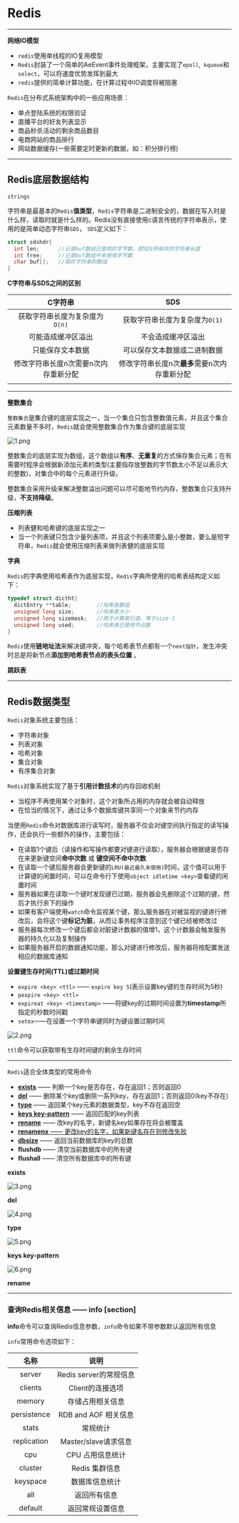 # Redis



----

**网络IO模型**

+ `redis`使用单线程的IO复用模型
+ `Redis`封装了一个简单的AeEvent事件处理框架，主要实现了`epoll`,` kqueue`和`select`，可以将速度优势发挥到最大
+ `redis`提供的简单计算功能，在计算过程中IO调度将被阻塞



`Redis`在分布式系统架构中的一些应用场景：

+ 单点登陆系统的权限验证
+ 直播平台的好友列表显示
+ 商品秒杀活动的剩余商品数目
+ 电商网站的商品排行
+ 网站数据缓存(一些需要定时更新的数据，如：积分排行榜)

-----

## Redis底层数据结构

`strings`

字符串是最基本的`Redis`**值类型**，`Redis`字符串是二进制安全的，数据在写入时是什么样，读取时就是什么样的。Redis没有直接使用c语言传统的字符串表示，使用的是简单动态字符串`SDS`， `SDS`定义如下：

```c
struct sdshdr{
  int len;		//记录buf数组已使用的字节数，即SDS所保存的字符串长度
  int free;		//记录buf数组中未使用字节数
  char buf[];	//保存字符串的数组
}
```



**C字符串与SDS之间的区别**

|        C字符串         |            SDS            |
| :-----------------: | :-----------------------: |
| 获取字符串长度为复杂度为`O(n)`  |    获取字符串长度为复杂度为`O(1)`     |
|      可能造成缓冲区溢出      |         不会造成缓冲区溢出         |
|      只能保存文本数据       |      可以保存文本数据或二进制数据       |
| 修改字符串长度n次需要n次内存重新分配 | 修改字符串长度n次**最多**需要n次内存重新分配 |
|                     |                           |



----

**整数集合**

`整数集合`是集合键的底层实现之一，当一个集合只包含整数值元素，并且这个集合元素数量不多时，`Redis`就会使用整数集合作为集合键的底层实现

![1.png](https://github.com/HurricanGod/Home/blob/master/redis/img/1.png)



整数集合的底层实现为数组，这个数组以**有序**、**无重复**的方式保存集合元素；在有需要时程序会根据新添加元素的类型(主要指存放整数的字节数太小不足以表示大的整数)，对集合中的每个元素进行升级。



整数集合采用升级来解决整数溢出问题可以尽可能地节约内存，整数集合只支持升级，**不支持降级**。



**压缩列表**

+ 列表健和哈希键的底层实现之一
+ 当一个列表键只包含少量列表项，并且这个列表项要么是小整数，要么是短字符串，`Redis`就会使用压缩列表来做列表健的底层实现




**字典**

`Redis`的字典使用哈希表作为底层实现，`Redis`字典所使用的哈希表结构定义如下：

```c
typedef struct dictht{
  dictEntry **table;		//哈希表数组
  unsigned long size;		//哈希表大小
  unsigned long sizemask;	//用于计算索引值，等于size-1
  unsigned long used;		//哈希表已使用节点数
}
```

`Redis`使用**链地址法**来解决键冲突，每个哈希表节点都有一个`next指针`，发生冲突时总是将新节点**添加到哈希表节点的表头位置** 。



**跳跃表**



-----

## Redis数据类型



`Redis`对象系统主要包括：

+ 字符串对象
+ 列表对象
+ 哈希对象
+ 集合对象
+ 有序集合对象



`Redis`对象系统实现了基于**引用计数技术**的内存回收机制

+ 当程序不再使用某个对象时，这个对象所占用的内存就会被自动释放
+ 在恰当的情况下，通过让多个数据库键共享同一个对象来节约内存



当使用`Redis`命令对数据库进行读写时，服务器不仅会对键空间执行指定的读写操作，还会执行一些额外的操作，主要包括：

+ 在读取1个键后（读操作和写操作都要对键进行读取），服务器会根据键是否存在来更新键空间**命中次数** 或 **键空间不命中次数**
+ 在读取一个键后服务器会更新键的`LRU(最近最久未使用)`时间，这个值可以用于计算键的闲置时间，可以在命令行下使用`object idletime <key>`查看键的闲置时间
+ 服务器如果在读取一个键时发现键已过期，服务器会先删除这个过期的键，然后才执行余下的操作
+ 如果有客户端使用`watch`命令监视某个键，那么服务器在对被监视的键进行修改后，会将这个键**标记为脏**，从而让事务程序注意到这个键已经被修改过
+ 服务器每次修改一个键后都会对脏键计数器的值增1，这个计数器会触发服务器的持久化以及复制操作
+ 如果服务器开启的数据通知功能，那么对键进行修改后，服务器将按配置发送相应的数据库通知



**设置键生存时间(TTL)或过期时间**

+ `expire <key> <ttl>` —— `expire key 5`(表示设置key键的生存时间为5秒)
+ `pexpire <key> <ttl>` 
+ `expireat <key> <timestamp>` ——将键key的过期时间设置为**timestamp**所指定的秒数时间戳
+ `setex`——在设置一个字符串键同时为键设置过期时间

![2.png](https://github.com/HurricanGod/Home/blob/master/redis/img/2.png)



`ttl`命令可以获取带有生存时间键的剩余生存时间

----

`Redis`适合全体类型的常用命令

+ <a href="#Exists">**exists**</a> —— 判断一个key是否存在，存在返回1；否则返回0
+ <a href="#Del">**del**</a> —— 删除某个key或删除一系列key，存在返回1；否则返回0(key不存在)
+ <a href="#type">**type**</a> —— 返回某个key元素的数据类型，key不存在返回空
+ <a href="#keys">**keys key-pattern**</a> —— 返回匹配的key列表
+ <a href="#rename">**rename**</a> —— 改key的名字，新键名key如果存在将会被覆盖
+ <a href="#renamenx">**renamenx**  —— 更改key的名字，如果新键名存在则修改失败
+ <a href="#dbsize">**dbsize**</a> —— 返回当前数据库的key的总数
+ **flushdb** —— 清空当前数据库中的所有键
+ **flushall** —— 清空所有数据库中的所有键







<a name="Exists">**exists**</a>

![3.png](https://github.com/HurricanGod/Home/blob/master/redis/img/3.png)



<a name="Del">**del**</a> 

![4.png](https://github.com/HurricanGod/Home/blob/master/redis/img/4.png)



<a name="type">**type**</a>

![5.png](https://github.com/HurricanGod/Home/blob/master/redis/img/5.png)

<a name="keys">**keys key-pattern**</a>

![6.png](https://github.com/HurricanGod/Home/blob/master/redis/img/6.png)



<a name="rename">**rename**</a>



----

### 查询Redis相关信息 —— info [section]

**info**命令可以查询Redis信息参数，`info`命令如果不带参数默认返回所有信息

`info`常用命令选项如下：

|     名称      |        说明         |
| :---------: | :---------------: |
|   server    | Redis server的常规信息 |
|   clients   |    Client的连接选项    |
|   memory    |     存储占用相关信息      |
| persistence | RDB and AOF 相关信息  |
|    stats    |       常规统计        |
| replication | Master/slave请求信息  |
|     cpu     |    CPU 占用信息统计     |
|   cluster   |    Redis 集群信息     |
|  keyspace   |      数据库信息统计      |
|     all     |      返回所有信息       |
|   default   |     返回常规设置信息      |

